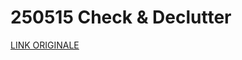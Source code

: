 # 250515 Check & Declutter

[LINK ORIGINALE](https://chatgpt.com/c/6825ba43-3908-800d-ba36-06c69679186b)

